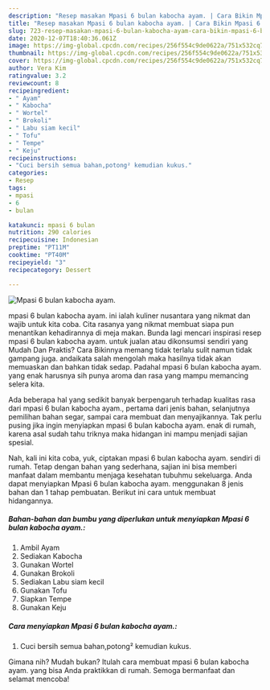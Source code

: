 ```yaml
---
description: "Resep masakan Mpasi 6 bulan kabocha ayam. | Cara Bikin Mpasi 6 bulan kabocha ayam. Yang Enak Dan Lezat"
title: "Resep masakan Mpasi 6 bulan kabocha ayam. | Cara Bikin Mpasi 6 bulan kabocha ayam. Yang Enak Dan Lezat"
slug: 723-resep-masakan-mpasi-6-bulan-kabocha-ayam-cara-bikin-mpasi-6-bulan-kabocha-ayam-yang-enak-dan-lezat
date: 2020-12-07T18:40:36.061Z
image: https://img-global.cpcdn.com/recipes/256f554c9de0622a/751x532cq70/mpasi-6-bulan-kabocha-ayam-foto-resep-utama.jpg
thumbnail: https://img-global.cpcdn.com/recipes/256f554c9de0622a/751x532cq70/mpasi-6-bulan-kabocha-ayam-foto-resep-utama.jpg
cover: https://img-global.cpcdn.com/recipes/256f554c9de0622a/751x532cq70/mpasi-6-bulan-kabocha-ayam-foto-resep-utama.jpg
author: Vera Kim
ratingvalue: 3.2
reviewcount: 8
recipeingredient:
- " Ayam"
- " Kabocha"
- " Wortel"
- " Brokoli"
- " Labu siam kecil"
- " Tofu"
- " Tempe"
- " Keju"
recipeinstructions:
- "Cuci bersih semua bahan,potong² kemudian kukus."
categories:
- Resep
tags:
- mpasi
- 6
- bulan

katakunci: mpasi 6 bulan 
nutrition: 290 calories
recipecuisine: Indonesian
preptime: "PT11M"
cooktime: "PT40M"
recipeyield: "3"
recipecategory: Dessert

---
```



![Mpasi 6 bulan kabocha ayam.](https://img-global.cpcdn.com/recipes/256f554c9de0622a/751x532cq70/mpasi-6-bulan-kabocha-ayam-foto-resep-utama.jpg)


mpasi 6 bulan kabocha ayam. ini ialah kuliner nusantara yang nikmat dan wajib untuk kita coba. Cita rasanya yang nikmat membuat siapa pun menantikan kehadirannya di meja makan.
Bunda lagi mencari inspirasi resep mpasi 6 bulan kabocha ayam. untuk jualan atau dikonsumsi sendiri yang Mudah Dan Praktis? Cara Bikinnya memang tidak terlalu sulit namun tidak gampang juga. andaikata salah mengolah maka hasilnya tidak akan memuaskan dan bahkan tidak sedap. Padahal mpasi 6 bulan kabocha ayam. yang enak harusnya sih punya aroma dan rasa yang mampu memancing selera kita.

Ada beberapa hal yang sedikit banyak berpengaruh terhadap kualitas rasa dari mpasi 6 bulan kabocha ayam., pertama dari jenis bahan, selanjutnya pemilihan bahan segar, sampai cara membuat dan menyajikannya. Tak perlu pusing jika ingin menyiapkan mpasi 6 bulan kabocha ayam. enak di rumah, karena asal sudah tahu triknya maka hidangan ini mampu menjadi sajian spesial.




Nah, kali ini kita coba, yuk, ciptakan mpasi 6 bulan kabocha ayam. sendiri di rumah. Tetap dengan bahan yang sederhana, sajian ini bisa memberi manfaat dalam membantu menjaga kesehatan tubuhmu sekeluarga. Anda dapat menyiapkan Mpasi 6 bulan kabocha ayam. menggunakan 8 jenis bahan dan 1 tahap pembuatan. Berikut ini cara untuk membuat hidangannya.

<!--inarticleads1-->

##### Bahan-bahan dan bumbu yang diperlukan untuk menyiapkan Mpasi 6 bulan kabocha ayam.:

1. Ambil  Ayam
1. Sediakan  Kabocha
1. Gunakan  Wortel
1. Gunakan  Brokoli
1. Sediakan  Labu siam kecil
1. Gunakan  Tofu
1. Siapkan  Tempe
1. Gunakan  Keju




<!--inarticleads2-->

##### Cara menyiapkan Mpasi 6 bulan kabocha ayam.:

1. Cuci bersih semua bahan,potong² kemudian kukus.




Gimana nih? Mudah bukan? Itulah cara membuat mpasi 6 bulan kabocha ayam. yang bisa Anda praktikkan di rumah. Semoga bermanfaat dan selamat mencoba!
